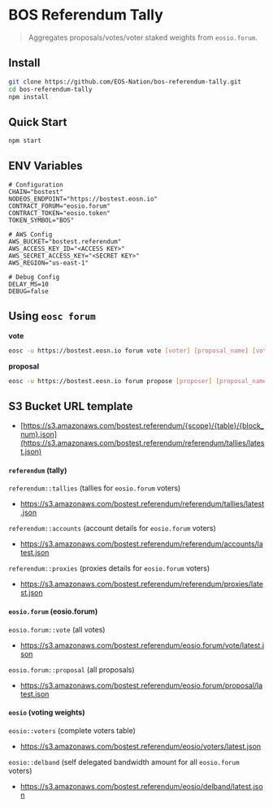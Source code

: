 # BOS Referendum Tally

> Aggregates proposals/votes/voter staked weights from `eosio.forum`.

## Install

```bash
git clone https://github.com/EOS-Nation/bos-referendum-tally.git
cd bos-referendum-tally
npm install
```

## Quick Start

```bash
npm start
```

## ENV Variables

```env
# Configuration
CHAIN="bostest"
NODEOS_ENDPOINT="https://bostest.eosn.io"
CONTRACT_FORUM="eosio.forum"
CONTRACT_TOKEN="eosio.token"
TOKEN_SYMBOL="BOS"

# AWS Config
AWS_BUCKET="bostest.referendum"
AWS_ACCESS_KEY_ID="<ACCESS KEY>"
AWS_SECRET_ACCESS_KEY="<SECRET KEY>"
AWS_REGION="us-east-1"

# Debug Config
DELAY_MS=10
DEBUG=false
```

## Using `eosc forum`

**vote**

```bash
eosc -u https://bostest.eosn.io forum vote [voter] [proposal_name] [vote_value]
```

**proposal**

```bash
eosc -u https://bostest.eosn.io forum propose [proposer] [proposal_name] [title] [proposal_expiration_date]
```

## S3 Bucket URL template

- [https://s3.amazonaws.com/bostest.referendum/{scope}/{table}/{block_num}.json](https://s3.amazonaws.com/bostest.referendum/referendum/tallies/latest.json)

#### `referendum` (tally)

`referendum::tallies` (tallies for `eosio.forum` voters)

- https://s3.amazonaws.com/bostest.referendum/referendum/tallies/latest.json

`referendum::accounts` (account details for `eosio.forum` voters)

- https://s3.amazonaws.com/bostest.referendum/referendum/accounts/latest.json

`referendum::proxies` (proxies details for `eosio.forum` voters)

- https://s3.amazonaws.com/bostest.referendum/referendum/proxies/latest.json

#### `eosio.forum` (eosio.forum)

`eosio.forum::vote` (all votes)

- https://s3.amazonaws.com/bostest.referendum/eosio.forum/vote/latest.json

`eosio.forum::proposal` (all proposals)

- https://s3.amazonaws.com/bostest.referendum/eosio.forum/proposal/latest.json

#### `eosio` (voting weights)

`eosio::voters` (complete voters table)

- https://s3.amazonaws.com/bostest.referendum/eosio/voters/latest.json

`eosio::delband` (self delegated bandwidth amount for all `eosio.forum` voters)

- https://s3.amazonaws.com/bostest.referendum/eosio/delband/latest.json
